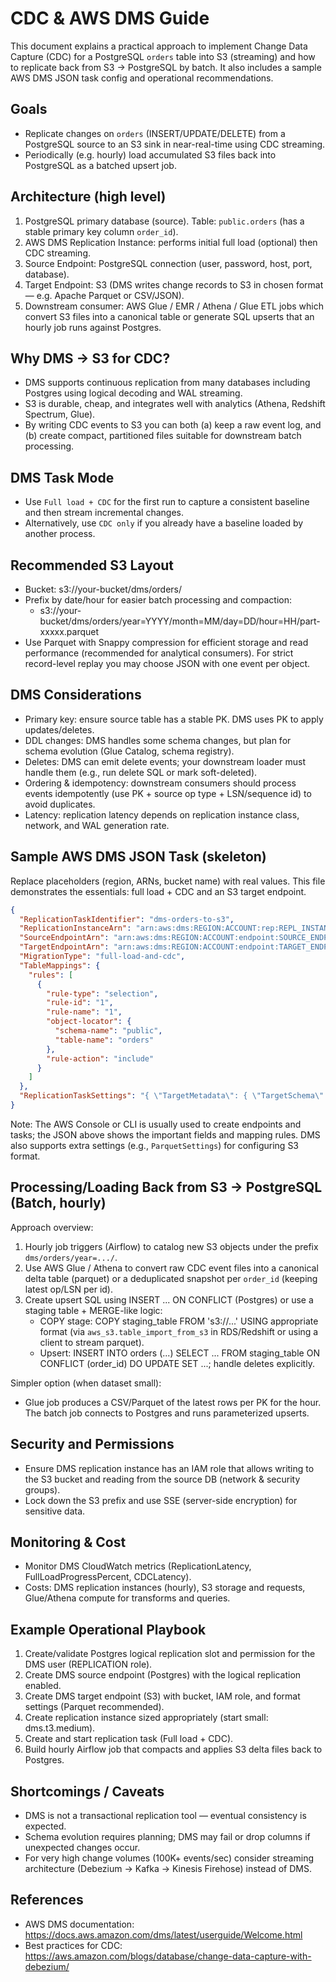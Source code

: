 # CDC & AWS DMS Guide

This document explains a practical approach to implement Change Data Capture (CDC) for a PostgreSQL `orders` table into S3 (streaming) and how to replicate back from S3 → PostgreSQL by batch. It also includes a sample AWS DMS JSON task config and operational recommendations.

## Goals
- Replicate changes on `orders` (INSERT/UPDATE/DELETE) from a PostgreSQL source to an S3 sink in near-real-time using CDC streaming.
- Periodically (e.g. hourly) load accumulated S3 files back into PostgreSQL as a batched upsert job.

## Architecture (high level)

1. PostgreSQL primary database (source). Table: `public.orders` (has a stable primary key column `order_id`).
2. AWS DMS Replication Instance: performs initial full load (optional) then CDC streaming.
3. Source Endpoint: PostgreSQL connection (user, password, host, port, database).
4. Target Endpoint: S3 (DMS writes change records to S3 in chosen format — e.g. Apache Parquet or CSV/JSON).
5. Downstream consumer: AWS Glue / EMR / Athena / Glue ETL jobs which convert S3 files into a canonical table or generate SQL upserts that an hourly job runs against Postgres.

## Why DMS → S3 for CDC?
- DMS supports continuous replication from many databases including Postgres using logical decoding and WAL streaming.
- S3 is durable, cheap, and integrates well with analytics (Athena, Redshift Spectrum, Glue).
- By writing CDC events to S3 you can both (a) keep a raw event log, and (b) create compact, partitioned files suitable for downstream batch processing.

## DMS Task Mode
- Use `Full load + CDC` for the first run to capture a consistent baseline and then stream incremental changes.
- Alternatively, use `CDC only` if you already have a baseline loaded by another process.

## Recommended S3 Layout
- Bucket: s3://your-bucket/dms/orders/
- Prefix by date/hour for easier batch processing and compaction:
  - s3://your-bucket/dms/orders/year=YYYY/month=MM/day=DD/hour=HH/part-xxxxx.parquet
- Use Parquet with Snappy compression for efficient storage and read performance (recommended for analytical consumers). For strict record-level replay you may choose JSON with one event per object.

## DMS Considerations
- Primary key: ensure source table has a stable PK. DMS uses PK to apply updates/deletes.
- DDL changes: DMS handles some schema changes, but plan for schema evolution (Glue Catalog, schema registry).
- Deletes: DMS can emit delete events; your downstream loader must handle them (e.g., run delete SQL or mark soft-deleted).
- Ordering & idempotency: downstream consumers should process events idempotently (use PK + source op type + LSN/sequence id) to avoid duplicates.
- Latency: replication latency depends on replication instance class, network, and WAL generation rate.

## Sample AWS DMS JSON Task (skeleton)

Replace placeholders (region, ARNs, bucket name) with real values. This file demonstrates the essentials: full load + CDC and an S3 target endpoint.

```json
{
  "ReplicationTaskIdentifier": "dms-orders-to-s3",
  "ReplicationInstanceArn": "arn:aws:dms:REGION:ACCOUNT:rep:REPL_INSTANCE_ID",
  "SourceEndpointArn": "arn:aws:dms:REGION:ACCOUNT:endpoint:SOURCE_ENDPOINT_ID",
  "TargetEndpointArn": "arn:aws:dms:REGION:ACCOUNT:endpoint:TARGET_ENDPOINT_ID",
  "MigrationType": "full-load-and-cdc",
  "TableMappings": {
    "rules": [
      {
        "rule-type": "selection",
        "rule-id": "1",
        "rule-name": "1",
        "object-locator": {
          "schema-name": "public",
          "table-name": "orders"
        },
        "rule-action": "include"
      }
    ]
  },
  "ReplicationTaskSettings": "{ \"TargetMetadata\": { \"TargetSchema\": \"\" }, \"FullLoadSettings\": { \"TargetTablePrepMode\": \"DO_NOTHING\" } }"
}
```

Note: The AWS Console or CLI is usually used to create endpoints and tasks; the JSON above shows the important fields and mapping rules. DMS also supports extra settings (e.g., `ParquetSettings`) for configuring S3 format.

## Processing/Loading Back from S3 → PostgreSQL (Batch, hourly)

Approach overview:

1. Hourly job triggers (Airflow) to catalog new S3 objects under the prefix `dms/orders/year=.../`.
2. Use AWS Glue / Athena to convert raw CDC event files into a canonical delta table (parquet) or a deduplicated snapshot per `order_id` (keeping latest op/LSN per id).
3. Create upsert SQL using INSERT ... ON CONFLICT (Postgres) or use a staging table + MERGE-like logic:
   - COPY stage: COPY staging_table FROM 's3://...' USING appropriate format (via `aws_s3.table_import_from_s3` in RDS/Redshift or using a client to stream parquet).
   - Upsert: INSERT INTO orders (...) SELECT ... FROM staging_table ON CONFLICT (order_id) DO UPDATE SET ...; handle deletes explicitly.

Simpler option (when dataset small):
- Glue job produces a CSV/Parquet of the latest rows per PK for the hour. The batch job connects to Postgres and runs parameterized upserts.

## Security and Permissions
- Ensure DMS replication instance has an IAM role that allows writing to the S3 bucket and reading from the source DB (network & security groups).
- Lock down the S3 prefix and use SSE (server-side encryption) for sensitive data.

## Monitoring & Cost
- Monitor DMS CloudWatch metrics (ReplicationLatency, FullLoadProgressPercent, CDCLatency).
- Costs: DMS replication instances (hourly), S3 storage and requests, Glue/Athena compute for transforms and queries.

## Example Operational Playbook
1. Create/validate Postgres logical replication slot and permission for the DMS user (REPLICATION role).  
2. Create DMS source endpoint (Postgres) with the logical replication enabled.  
3. Create DMS target endpoint (S3) with bucket, IAM role, and format settings (Parquet recommended).  
4. Create replication instance sized appropriately (start small: dms.t3.medium).  
5. Create and start replication task (Full load + CDC).  
6. Build hourly Airflow job that compacts and applies S3 delta files back to Postgres.

## Shortcomings / Caveats
- DMS is not a transactional replication tool — eventual consistency is expected.
- Schema evolution requires planning; DMS may fail or drop columns if unexpected changes occur.
- For very high change volumes (100K+ events/sec) consider streaming architecture (Debezium → Kafka → Kinesis Firehose) instead of DMS.

## References
- AWS DMS documentation: https://docs.aws.amazon.com/dms/latest/userguide/Welcome.html
- Best practices for CDC: https://aws.amazon.com/blogs/database/change-data-capture-with-debezium/
